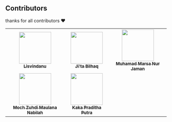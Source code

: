## Contributors

thanks for all contributors ❤

<table>
  <tbody>
    <tr>
      <td align='center'>
        <a href='https://github.com/Lisvindanu'>
          <img src='https://avatars.githubusercontent.com/Lisvindanu' width=100 />
          <br />
          <sub><b>Lisvindanu</b></sub>
        </a>
      </td>
      <td align='center'>
        <a href='https://github.com/Lychtael'>
          <img src='https://avatars.githubusercontent.com/Lychtael' width=100 />
          <br />
          <sub><b>Ji'ta Bilhaq</b></sub>
        </a>
      </td>
      <td align='center'>
        <a href='https://github.com/Lyramor'>
          <img src='https://avatars.githubusercontent.com/Lyramor' width=100 />
          <br />
          <sub><b>Muhamad Marsa Nur Jaman</b></sub>
        </a>
      </td>
    </tr>
    <tr>
      <td align='center'>
        <a href='https://github.com/Mohzu'>
          <img src='https://avatars.githubusercontent.com/Mohzu' width=100 />
          <br />
          <sub><b>Moch Zuhdi Maulana Nabilah</b></sub>
        </a>
      </td>
      <td align='center'>
        <a href='https://github.com/KakaPradithaa'>
          <img src='https://avatars.githubusercontent.com/KakaPradithaa' width=100 />
          <br />
          <sub><b>Kaka Praditha Putra </b></sub>
        </a>
      </td>
    </tr>
  </tbody>
</table>
